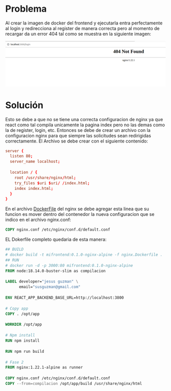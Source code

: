 # Problema
Al crear la imagen de docker del frontend y ejecutarla entra perfectamente al login y redirecciona al register de manera correcta pero al momento de recargar da un error 404 tal como se muestra en la siguiente imagen:

![error](imagenes/error.png)

# Solución
Esto se debe a que no se tiene una correcta configuracion de nginx ya que react como tal compila unicamente la pagina index pero no las demas como la de register, login, etc. Entonces se debe de crear un archivo con la configuracion nginx para que siempre las solicitudes sean redirigidas correctamente. El Archivo se debe crear con el siguiente contenido: 

```conf
server {
  listen 80;
  server_name localhost;

  location / {
    root /usr/share/nginx/html;
    try_files $uri $uri/ /index.html;
    index index.html;
  }
}
```

En el archivo [DockerFile]() del nginx se debe agregar esta linea que su funcion es mover dentro del contenedor la nueva configuracion que se indico en el archivo nginx.conf: 

```Dockerfile
COPY nginx.conf /etc/nginx/conf.d/default.conf
```

EL Dokerfile completo quedaria de esta manera:

```Dockerfile
## BUILD
# docker build -t mifrontend:0.1.0-nginx-alpine -f nginx.Dockerfile .
## RUN
# docker run -d -p 3000:80 mifrontend:0.1.0-nginx-alpine
FROM node:18.14.0-buster-slim as compilacion

LABEL developer="jesus guzman" \
      email="susguzman@gmail.com"

ENV REACT_APP_BACKEND_BASE_URL=http://localhost:3800

# Copy app
COPY . /opt/app

WORKDIR /opt/app

# Npm install
RUN npm install

RUN npm run build

# Fase 2
FROM nginx:1.22.1-alpine as runner

COPY nginx.conf /etc/nginx/conf.d/default.conf
COPY --from=compilacion /opt/app/build /usr/share/nginx/html

```